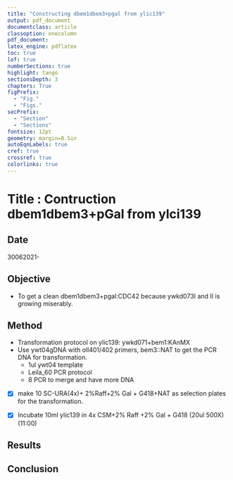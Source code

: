 ```yaml
---
title: "Constructing dbem1dbem3+pgal from ylic139"
output: pdf_document
documentclass: article
classoption: onecolumn
pdf_document:
latex_engine: pdflatex
toc: true
lof: true
numberSections: true
highlight: tango
sectionsDepth: 3
chapters: True
figPrefix:
  - "Fig."
  - "Figs."
secPrefix:
  - "Section"
  - "Sections"
fontsize: 12pt
geometry: margin=0.5in
autoEqnLabels: true
cref: true
crossref: true
colorlinks: true
---
```


# Title : Contruction dbem1dbem3+pGal from ylci139

## Date

30062021-


## Objective

- To get a clean dbem1dbem3+pgal:CDC42 because ywkd073I and II is growing miserably.

## Method

- Transformation protocol on ylic139: ywkd071+bem1:KAnMX 
- Use ywt04gDNA with oll401/402 primers, bem3::NAT to get the PCR DNA for transformation. 
  - 1ul ywt04 template
  - Leila_60 PCR protocol
  - 8 PCR to merge and have more DNA

- [x] make 10 SC-URA(4x)+ 2%Raff+2% Gal + G418+NAT as selection plates for the transformation.  

- [x] Incubate 10ml ylic139 in 4x CSM+2% Raff +2% Gal + G418 (20ul 500X) (11:00)


## Results


## Conclusion

